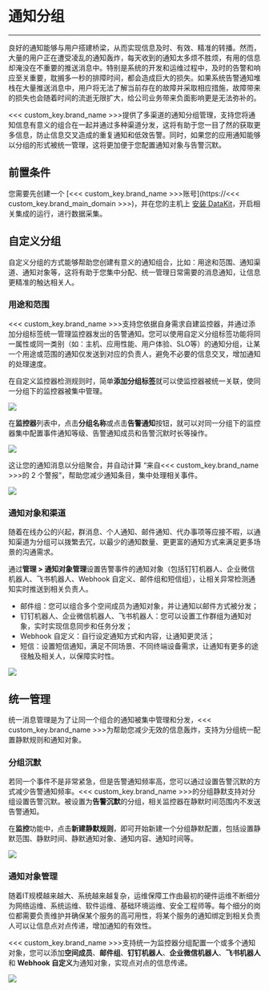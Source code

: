 # 通知分组
---

良好的通知能够与用户搭建桥梁，从而实现信息及时、有效、精准的转播。然而，大量的用户正在遭受凌乱的通知轰炸，每天收到的通知太多烦不胜烦，有用的信息却淹没在不重要的推送消息中。特别是系统的开发和运维过程中，及时的告警和响应至关重要，耽搁多一秒的排障时间，都会造成巨大的损失。如果系统告警通知堆栈在大量推送消息中，用户将无法了解当前存在的故障并采取相应措施，故障带来的损失也会随着时间的流逝无限扩大，给公司业务带来负面影响更是无法弥补的。

<<< custom_key.brand_name >>>提供了多渠道的通知分组管理，支持您将通知信息有意义的组合在一起并通过多种渠道分发，这将有助于您一目了然的获取更多信息，防止信息交叉造成的重复通知和低效告警。同时，如果您的应用通知能够以分组的形式被统一管理，这将更加便于您配置通知对象与告警沉默。

## 前置条件

您需要先创建一个 [<<< custom_key.brand_name >>>账号](https://<<< custom_key.brand_main_domain >>>)，并在您的主机上 [安装 DataKit](../../datakit/datakit-install.md)，开启相关集成的运行，进行数据采集。

## 自定义分组

自定义分组的方式能够帮助您创建有意义的通知组合，比如：用途和范围、通知渠道、通知对象等，这将有助于您集中分配、统一管理日常需要的消息通知，让信息更精准的触达相关人。

### 用途和范围

<<< custom_key.brand_name >>>支持您依据自身需求自建监控器，并通过添加分组标签统一管理监控器发出的告警通知。您可以使用自定义分组标签功能将同一属性或同一类别（如：主机、应用性能、用户体验、SLO等）的通知分组，让某一个用途或范围的通知仅发送到对应的负责人，避免不必要的信息交叉，增加通知的处理速度。

在自定义监控器检测规则时，简单**添加分组标签**就可以使监控器被统一关联，使同一分组下的监控器被集中管理。

![](../img/5.inform_group_1.png)

在**监控器**列表中，点击**分组名称**或点击**告警通知**按钮，就可以对同一分组下的监控器集中配置事件通知等级、告警通知成员和告警沉默时长等操作。

![](../img/5.inform_group_2.png)

这让您的通知消息以分组聚合，并自动计算 “来自<<< custom_key.brand_name >>>的 2 个警报”，帮助您减少通知条目，集中处理相关事件。

![](../img/5.inform_group_3.png)

### 通知对象和渠道


随着在线办公的兴起，群消息、个人通知、邮件通知、代办事项等应接不暇，以通知渠道为分组可以拨繁去冗，以最少的通知数量、更更富的通知方式来满足更多场景的沟通需求。

通过**管理 > 通知对象管理**设置告警事件的通知对象（包括钉钉机器人、企业微信机器人、飞书机器人、Webhook 自定义、邮件组和短信组），让相关异常检测通知实时推送到相关负责人。

- 邮件组：您可以组合多个空间成员为通知对象，并让通知以邮件方式被分发；  
- 钉钉机器人、企业微信机器人、飞书机器人：您可以设置工作群组为通知对象，实时实现信息同步和任务分发；  
- Webhook 自定义：自行设定通知方式和内容，让通知更灵活；  
- 短信：设置短信通知，满足不同场景、不同终端设备需求，让通知有更多的途径触及相关人，以保障实时性。 

![](../img/5.inform_group_4.png)

## 统一管理

统一消息管理是为了让同一个组合的通知被集中管理和分发，<<< custom_key.brand_name >>>为帮助您减少无效的信息轰炸，支持为分组统一配置静默规则和通知对象。

### 分组沉默

若同一个事件不是非常紧急，但是告警通知频率高，您可以通过设置告警沉默的方式减少告警通知频率。<<< custom_key.brand_name >>>的分组静默支持对分组设置告警沉默。被设置为**告警沉默**的分组，相关监控器在静默时间范围内不发送告警通知。

在**监控**功能中，点击**新建静默规则**，即可开始新建一个分组静默配置，包括设置静默范围、静默时间、静默通知对象、通知内容、通知时间等。

![](../img/5.inform_group_5.png)

### 通知对象管理

随着IT规模越来越大、系统越来越复杂，运维保障工作由最初的硬件运维不断细分为网络运维、系统运维、软件运维、基础环境运维、安全工程师等。每个细分的岗位都需要负责维护并确保某个服务的高可用性，将某个服务的通知绑定到相关负责人可以让信息点对点传递，增加通知的有效性。

<<< custom_key.brand_name >>>支持统一为监控器分组配置一个或多个通知对象，您可以添加**空间成员**、**邮件组**、**钉钉机器人**、**企业微信机器人**、**飞书机器人**和 **Webhook 自定义**为通知对象，实现点对点的信息传递。

![](../img/5.inform_group_6.png)

